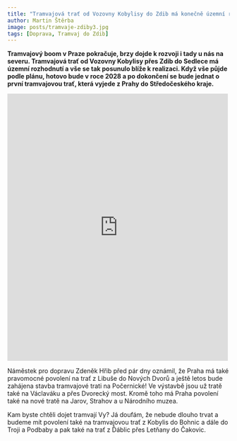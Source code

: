 ```yaml
---
title: "Tramvajová trať od Vozovny Kobylisy do Zdib má konečně územní rozhodnutí"
author: Martin Štěrba
image: posts/tramvaje-zdiby3.jpg
tags: [Doprava, Tramvaj do Zdib]
---
```


**Tramvajový boom v Praze pokračuje, brzy dojde k rozvoji i tady u nás na severu. Tramvajová trať od Vozovny Kobylisy přes Zdib do Sedlece má územní rozhodnutí a vše se tak posunulo blíže k realizaci. Když vše půjde podle plánu, hotovo bude v roce 2028 a po dokončení se bude jednat o první tramvajovou trať, která vyjede z Prahy do Středočeského kraje.**  

<iframe src="https://www.facebook.com/plugins/post.php?href=https%3A%2F%2Fwww.facebook.com%2FPragoprojekt%2Fposts%2Fpfbid0DeCV8oXUVUoEwoUn9u5wuHEoS3yfHVdikNEsu9eQtFfS2tCJ76TEAgHxEM3zM9y7l&show_text=true&width=500" width="500" height="604" style="border:none;overflow:hidden" scrolling="no" frameborder="0" allowfullscreen="true" allow="autoplay; clipboard-write; encrypted-media; picture-in-picture; web-share"></iframe>

Náměstek pro dopravu Zdeněk Hřib před pár dny oznámil, že Praha má také pravomocné povolení na trať z Libuše do Nových Dvorů a ještě letos bude zahájena stavba tramvajové trati na Počernické! Ve výstavbě jsou už tratě také na Václaváku a přes Dvorecký most. Kromě toho má Praha povolení také na nové tratě na Jarov, Strahov a u Národního muzea.

Kam byste chtěli dojet tramvají Vy? Já doufám, že nebude dlouho trvat a budeme mít povolení také na tramvajovou trať z Kobylis do Bohnic a dále do Troji a Podbaby a pak také na trať z Ďáblic přes Letňany do Čakovic. 